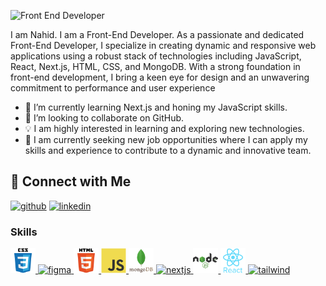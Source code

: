 
![Front End Developer](https://media.licdn.com/dms/image/D5616AQGYLxG78sUUMQ/profile-displaybackgroundimage-shrink_350_1400/0/1719473162013?e=1725494400&v=beta&t=FkR2ctvnJJ9L_D3bXPU-aE4iIcnCfLVUTRRu270kLgw)


I am Nahid. I am a Front-End Developer. As a passionate and dedicated Front-End Developer, I specialize in creating dynamic and responsive web applications using a robust stack of technologies including JavaScript, React, Next.js, HTML, CSS, and MongoDB. With a strong foundation in front-end development, I bring a keen eye for design and an unwavering commitment to performance and user experience

- 🌱 I’m currently learning Next.js and honing my JavaScript skills.
- 👯 I’m looking to collaborate on GitHub.
- 💡  I am highly interested in learning and exploring new technologies. 
- 🚀 I am currently seeking new job opportunities where I can apply my skills and experience to contribute to a dynamic and innovative team.

## 🔗 Connect with Me
</hr>


[<img src='https://cdn.jsdelivr.net/npm/simple-icons@3.0.1/icons/github.svg' alt='github' height='40'>](https://github.com/Nahid5h)  [<img src='https://cdn.jsdelivr.net/npm/simple-icons@3.0.1/icons/linkedin.svg' alt='linkedin' height='40'>](https://www.linkedin.com/in/https://www.linkedin.com/public-profile/settings?trk=d_flagship3_profile_self_view_public_profile&lipi=urn%3Ali%3Apage%3Ad_flagship3_profile_view_base%3B7xgDe7CQT%2BmdT0IAOUqxBQ%3D%3D/) 
 






<h3 align="left">Skills</h3>
<p className="gap-10" align="left"> <a href="https://www.w3schools.com/css/" target="_blank" rel="noreferrer"> <img src="https://raw.githubusercontent.com/devicons/devicon/master/icons/css3/css3-original-wordmark.svg" alt="css3" width="40" height="40"/> </a> <a href="https://www.figma.com/" target="_blank" rel="noreferrer"> <img src="https://www.vectorlogo.zone/logos/figma/figma-icon.svg" alt="figma" width="40" height="40"/> </a> <a href="https://www.w3.org/html/" target="_blank" rel="noreferrer"> <img src="https://raw.githubusercontent.com/devicons/devicon/master/icons/html5/html5-original-wordmark.svg" alt="html5" width="40" height="40"/> </a> <a href="https://developer.mozilla.org/en-US/docs/Web/JavaScript" target="_blank" rel="noreferrer"> <img src="https://raw.githubusercontent.com/devicons/devicon/master/icons/javascript/javascript-original.svg" alt="javascript" width="40" height="40"/> </a> <a href="https://www.mongodb.com/" target="_blank" rel="noreferrer"> <img src="https://raw.githubusercontent.com/devicons/devicon/master/icons/mongodb/mongodb-original-wordmark.svg" alt="mongodb" width="40" height="40"/> </a> <a href="https://nextjs.org/" target="_blank" rel="noreferrer"> <img src="https://cdn.worldvectorlogo.com/logos/nextjs-2.svg" alt="nextjs" width="40" height="40"/> </a> <a href="https://nodejs.org" target="_blank" rel="noreferrer"> <img src="https://raw.githubusercontent.com/devicons/devicon/master/icons/nodejs/nodejs-original-wordmark.svg" alt="nodejs" width="40" height="40"/> </a> <a href="https://reactjs.org/" target="_blank" rel="noreferrer"> <img src="https://raw.githubusercontent.com/devicons/devicon/master/icons/react/react-original-wordmark.svg" alt="react" width="40" height="40"/> </a> <a href="https://tailwindcss.com/" target="_blank" rel="noreferrer"> <img src="https://www.vectorlogo.zone/logos/tailwindcss/tailwindcss-icon.svg" alt="tailwind" width="40" height="40"/> </a> </p>

</br>


